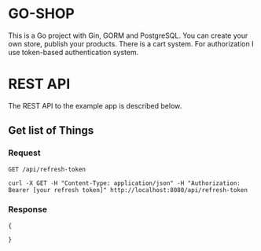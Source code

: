 # GO-SHOP

This is a Go project with Gin, GORM and PostgreSQL. You can create your own store, publish your products. There is a cart system. For authorization I use token-based authentication system.

# REST API

The REST API to the example app is described below.

## Get list of Things

### Request

`GET /api/refresh-token`

    curl -X GET -H "Content-Type: application/json" -H "Authorization: Bearer [your refresh token]" http://localhost:8080/api/refresh-token

### Response

    {
        
    }
